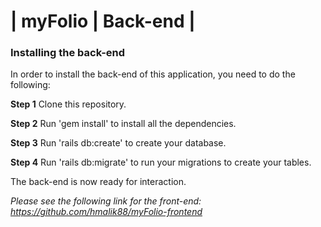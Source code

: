# | myFolio | Back-end |

### Installing the back-end

In order to install the back-end of this application, you need to do the following:



**Step 1** Clone this repository.

**Step 2** Run 'gem install' to install all the dependencies.

**Step 3** Run 'rails db:create' to create your database.

**Step 4** Run 'rails db:migrate' to run your migrations to create your tables.



The back-end is now ready for interaction.

*Please see the following link for the front-end: https://github.com/hmalik88/myFolio-frontend* 
